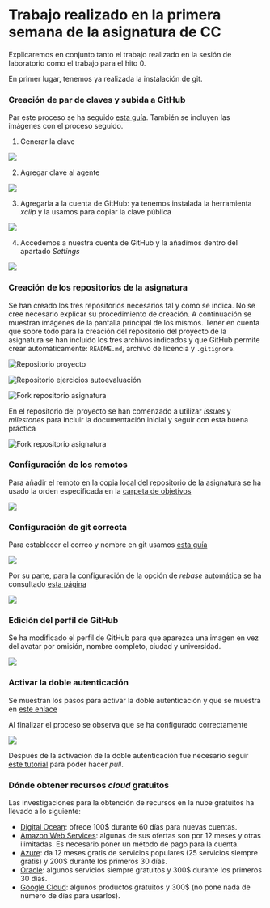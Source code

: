 # Trabajo realizado en la primera semana de la asignatura de CC

Explicaremos en conjunto tanto el trabajo realizado en la sesión de laboratorio como el trabajo para el hito 0. 

En primer lugar, tenemos ya realizada la instalación de git. 

### Creación de par de claves y subida a GitHub

Par este proceso se ha seguido [esta guía](https://docs.github.com/es/free-pro-team@latest/github/authenticating-to-github/generating-a-new-ssh-key-and-adding-it-to-the-ssh-agent). También se incluyen las imágenes con el proceso seguido.

1. Generar la clave

![](./imgs/semana1/1.1.1.png)

2. Agregar clave al agente

![](./imgs/semana1/1.1.2.png)

3. Agregarla a la cuenta de GitHub: ya tenemos instalada la herramienta *xclip* y la usamos para copiar la clave pública

![](./imgs/semana1/1.1.3.png)

4. Accedemos a nuestra cuenta de GitHub y la añadimos dentro del apartado *Settings*

![](./imgs/semana1/1.1.4.png)


### Creación de los repositorios de la asignatura

Se han creado los tres repositorios necesarios tal y como se indica. No se cree necesario explicar su procedimiento de creación. A continuación se muestran imágenes de la pantalla principal de los mismos. Tener en cuenta que sobre todo para la creación del repositorio del proyecto de la asignatura se han incluido los tres archivos indicados y que GitHub permite crear automáticamente: `README.md`, archivo de licencia y `.gitignore`.

![Repositorio proyecto](./imgs/semana1/1.2.1.png)

![Repositorio ejercicios autoevaluación](./imgs/semana1/1.2.2.png)

![Fork repositorio asignatura](./imgs/semana1/1.2.3.png)

En el repositorio del proyecto se han comenzado a utilizar *issues* y *milestones* para incluir la documentación inicial y seguir con esta buena práctica

![Fork repositorio asignatura](./imgs/semana1/1.2.4.png)

### Configuración de los remotos

Para añadir el remoto en la copia local del repositorio de la asignatura se ha usado la orden especificada en la [carpeta de objetivos](https://github.com/JJ/CC-20-21/tree/master/objetivos)

![](./imgs/semana1/1.3.1.png)

### Configuración de git correcta

Para establecer el correo y nombre en git usamos [esta guía](https://git-scm.com/book/es/v2/Inicio---Sobre-el-Control-de-Versiones-Configurando-Git-por-primera-vez)

![](./imgs/semana1/1.4.1.png)

Por su parte, para la configuración de la opción de *rebase* automática se ha consultado [esta página](https://coderwall.com/p/tnoiug/rebase-by-default-when-doing-git-pull)

![](./imgs/semana1/1.4.2.png)

### Edición del perfil de GitHub

Se ha modificado el perfil de GitHub para que aparezca una imagen en vez del avatar por omisión, nombre completo, ciudad y universidad.

![](./imgs/semana1/1.5.1.png)

### Activar la doble autenticación

Se muestran los pasos para activar la doble autenticación y que se muestra en [este enlace](https://docs.github.com/es/free-pro-team@latest/github/authenticating-to-github/configuring-two-factor-authentication)

Al finalizar el proceso se observa que se ha configurado correctamente

![](./imgs/semana1/1.6.1.png)

Después de la activación de la doble autenticación fue necesario seguir [este tutorial](https://medium.com/@ginnyfahs/github-error-authentication-failed-from-command-line-3a545bfd0ca8) para poder hacer *pull*.

### Dónde obtener recursos *cloud* gratuitos 

Las investigaciones para la obtención de recursos en la nube gratuitos ha llevado a lo siguiente:

* [Digital Ocean](https://www.digitalocean.com/community/questions/is-there-free-trial-available): ofrece 100$ durante 60 días para nuevas cuentas.
* [Amazon Web Services](https://aws.amazon.com/es/free/?all-free-tier.sort-by=item.additionalFields.SortRank&all-free-tier.sort-order=asc): algunas de sus ofertas son por 12 meses y otras ilimitadas. Es necesario poner un método de pago para la cuenta.
* [Azure](https://azure.microsoft.com/en-us/free/search/?&ef_id=CjwKCAjwlID8BRAFEiwAnUoK1Wko37VXEuLiNsfo5bkD7w_4-PYjbDpZswxb5-B9s7YA-f649bMeGxoCKGgQAvD_BwE:G:s&OCID=AID2100112_SEM_CjwKCAjwlID8BRAFEiwAnUoK1Wko37VXEuLiNsfo5bkD7w_4-PYjbDpZswxb5-B9s7YA-f649bMeGxoCKGgQAvD_BwE:G:s&dclid=CLCJhJeKp-wCFYXU3godUwwJuA): da 12 meses gratis de servicios populares (25 servicios siempre gratis) y 200$ durante los primeros 30 días.
* [Oracle](https://www.oracle.com/es/cloud/free/): algunos servicios siempre gratuitos y 300$ durante los primeros 30 días.
* [Google Cloud](https://cloud.google.com/free?hl=es-419): algunos productos gratuitos y 300$ (no pone nada de número de días para usarlos).
